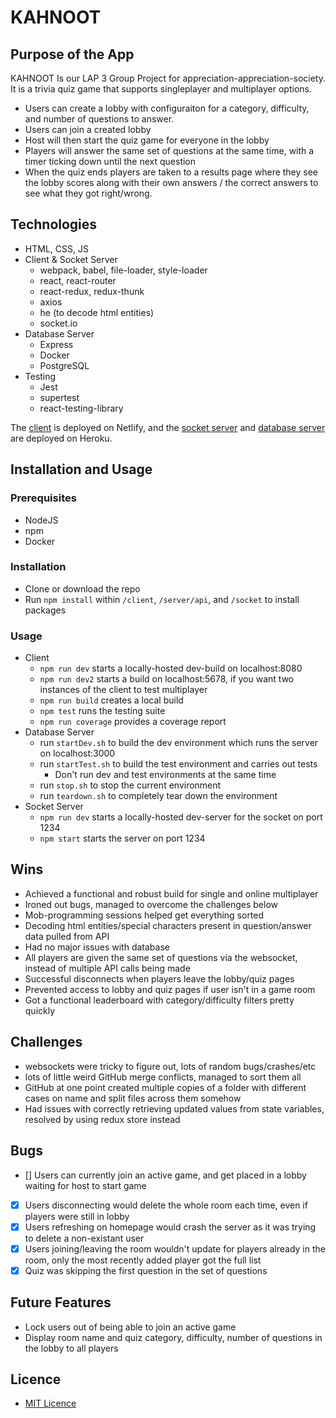 # KAHNOOT

## Purpose of the App

KAHNOOT Is our LAP 3 Group Project for appreciation-appreciation-society. It is a trivia quiz game that supports singleplayer and multiplayer options.

- Users can create a lobby with configuraiton for a category, difficulty, and number of questions to answer.
- Users can join a created lobby
- Host will then start the quiz game for everyone in the lobby
- Players will answer the same set of questions at the same time, with a timer ticking down until the next question
- When the quiz ends players are taken to a results page where they see the lobby scores along with their own answers / the correct answers to see what they got right/wrong.

## Technologies

- HTML, CSS, JS
- Client & Socket Server
  - webpack, babel, file-loader, style-loader
  - react, react-router
  - react-redux, redux-thunk
  - axios
  - he (to decode html entities)
  - socket&#46;io
- Database Server
  - Express
  - Docker
  - PostgreSQL
- Testing
  - Jest
  - supertest
  - react-testing-library

The [client](https://kahnoot.netlify.app/) is deployed on Netlify, and the [socket server](https://kahnoot-socket-server.herokuapp.com/) and [database server](https://kahnoot-database.herokuapp.com/) are deployed on Heroku.

## Installation and Usage

### Prerequisites

- NodeJS
- npm
- Docker

### Installation

- Clone or download the repo
- Run `npm install` within `/client`, `/server/api`, and `/socket` to install packages

### Usage

- Client
  - `npm run dev` starts a locally-hosted dev-build on localhost:8080
  - `npm run dev2` starts a build on localhost:5678, if you want two instances of the client to test multiplayer
  - `npm run build` creates a local build
  - `npm test` runs the testing suite
  - `npm run coverage` provides a coverage report
- Database Server
  - run `startDev.sh` to build the dev environment which runs the server on localhost:3000
  - run `startTest.sh` to build the test environment and carries out tests
    - Don't run dev and test environments at the same time
  - run `stop.sh` to stop the current environment
  - run `teardown.sh` to completely tear down the environment
- Socket Server
  - `npm run dev` starts a locally-hosted dev-server for the socket on port 1234
  - `npm start` starts the server on port 1234

## Wins

- Achieved a functional and robust build for single and online multiplayer
- Ironed out bugs, managed to overcome the challenges below
- Mob-programming sessions helped get everything sorted
- Decoding html entities/special characters present in question/answer data pulled from API
- Had no major issues with database
- All players are given the same set of questions via the websocket, instead of multiple API calls being made
- Successful disconnects when players leave the lobby/quiz pages
- Prevented access to lobby and quiz pages if user isn't in a game room
- Got a functional leaderboard with category/difficulty filters pretty quickly

## Challenges

- websockets were tricky to figure out, lots of random bugs/crashes/etc
- lots of little weird GitHub merge conflicts, managed to sort them all
- GitHub at one point created multiple copies of a folder with different cases on name and split files across them somehow
- Had issues with correctly retrieving updated values from state variables, resolved by using redux store instead

## Bugs

- [] Users can currently join an active game, and get placed in a lobby waiting for host to start game
- [x] Users disconnecting would delete the whole room each time, even if players were still in lobby
- [x] Users refreshing on homepage would crash the server as it was trying to delete a non-existant user
- [x] Users joining/leaving the room wouldn't update for players already in the room, only the most recently added player got the full list
- [x] Quiz was skipping the first question in the set of questions

## Future Features

- Lock users out of being able to join an active game
- Display room name and quiz category, difficulty, number of questions in the lobby to all players

## Licence

- [MIT Licence](https://opensource.org/licenses/mit-license.php)